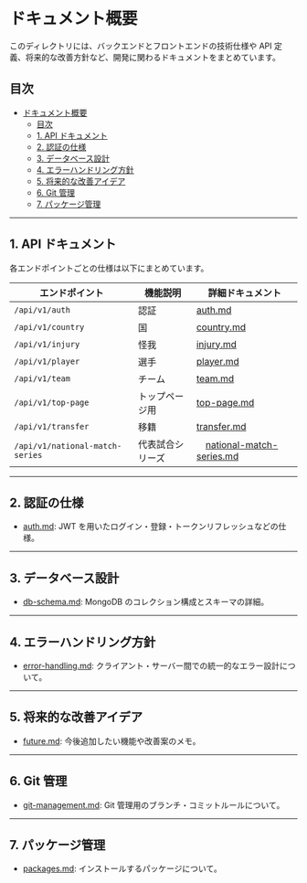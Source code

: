 # ドキュメント概要

このディレクトリには、バックエンドとフロントエンドの技術仕様や API 定義、将来的な改善方針など、開発に関わるドキュメントをまとめています。

## 目次

- [ドキュメント概要](#ドキュメント概要)
  - [目次](#目次)
  - [1. API ドキュメント](#1-api-ドキュメント)
  - [2. 認証の仕様](#2-認証の仕様)
  - [3. データベース設計](#3-データベース設計)
  - [4. エラーハンドリング方針](#4-エラーハンドリング方針)
  - [5. 将来的な改善アイデア](#5-将来的な改善アイデア)
  - [6. Git 管理](#6-git-管理)
  - [7. パッケージ管理](#7-パッケージ管理)

---

## 1. API ドキュメント

各エンドポイントごとの仕様は以下にまとめています。

| エンドポイント                  | 機能説明         | 詳細ドキュメント                                             |
| ------------------------------- | ---------------- | ------------------------------------------------------------ |
| `/api/v1/auth`                  | 認証             | [auth.md](./api/auth.md)                                     |
| `/api/v1/country`               | 国               | [country.md](./api/country.md)                               |
| `/api/v1/injury`                | 怪我             | [injury.md](./api/injury.md)                                 |
| `/api/v1/player`                | 選手             | [player.md](./api/player.md)                                 |
| `/api/v1/team`                  | チーム           | [team.md](./api/team.md)                                     |
| `/api/v1/top-page`              | トップページ用   | [top-page.md](./api/top-page.md)                             |
| `/api/v1/transfer`              | 移籍             | [transfer.md](./api/transfer.md)                             |
| `/api/v1/national-match-series` | 代表試合シリーズ | 　[national-match-series.md](./api/national-match-series.md) |

---

## 2. 認証の仕様

- [auth.md](./auth.md): JWT を用いたログイン・登録・トークンリフレッシュなどの仕様。

---

## 3. データベース設計

- [db-schema.md](./db-schema.md): MongoDB のコレクション構成とスキーマの詳細。

---

## 4. エラーハンドリング方針

- [error-handling.md](./error-handling.md): クライアント・サーバー間での統一的なエラー設計について。

---

## 5. 将来的な改善アイデア

- [future.md](./future.md): 今後追加したい機能や改善案のメモ。

---

## 6. Git 管理

- [git-management.md](./git-management.md): Git 管理用のブランチ・コミットルールについて。

---

## 7. パッケージ管理

- [packages.md](./packages.md): インストールするパッケージについて。
